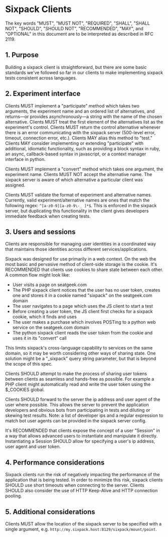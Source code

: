 # Sixpack Clients

The key words "MUST", "MUST NOT", "REQUIRED", "SHALL", "SHALL NOT", "SHOULD", "SHOULD NOT", "RECOMMENDED", "MAY", and "OPTIONAL" in this document are to be interpreted as described in RFC 2119.

## 1. Purpose

Building a sixpack client is straightforward, but there are some basic standards we've followed so far in our clients to make implementing sixpack tests consistent across languages.

## 2. Experiment interface

Clients MUST implement a "participate" method which takes two arguments, the experiment name and an ordered list of alternatives, and returns&mdash;or provides asynchronously&mdash;a string with the name of the chosen alternative. Clients MUST treat the first element of the alternatives list as the experiment's control. Clients MUST return the control alternative whenever there is an error communicating with the sixpack server (500-level error, timeout, connection error, etc.). Clients MAY alias this method to "test." Clients MAY consider implementing or extending "participate" with additional, idiomatic functionality, such as providing a block syntax in ruby, an async, callback-based syntax in javascript, or a context manager interface in python.

Clients MUST implement a "convert" method which takes one argument, the experiment name. Clients MUST NOT accept the alternative name. The sixpack server is aware of which alternative a particular client was assigned.

Clients MUST validate the format of experiment and alternative names. Currently, valid experiment/alternative names are ones that match the following regex: `^[a-z0-9][a-z0-9\-_ ]*$`. This is enforced in the sixpack server, but duplicating this functionality in the client gives developers immediate feedback when creating tests.

## 3. Users and sessions

Clients are responsible for managing user identities in a coordinated way that maintains those identities across different services/applications.

Sixpack was designed for use primarily in a web context. On the web the most basic and pervasive method of client-side storage is the cookie. It's RECOMMENDED that clients use cookies to share state between each other. A common flow might look like:

* User visits a page on seatgeek.com
* The PHP sixpack client notices that the user has no user token, creates one and stores it in a cookie named "sixpack" on the seatgeek.com domain
* The user navigates to a page which uses the JS client to start a test
* Before creating a user token, the JS client first checks for a sixpack cookie, which it finds and uses
* The user makes a purchase which involves POSTing to a python web service on the seatgeek.com domain
* The python sixpack client reads the user token from the cookie and uses it in its "convert" call

This limits sixpack's cross-language capability to services on the same domain, so it may be worth considering other ways of sharing state. One solution might be a "\_sixpack" query string parameter, but that is beyond the scope of this spec.

Clients SHOULD attempt to make the process of sharing user tokens between clients as seamless and hands-free as possible. For example a PHP client might automatically read and write the user token using the $\_COOKIES global.

Clients SHOULD forward to the server the ip address and user agent of the user where possible. This allows the server to prevent the application developers and obvious bots from participating in tests and diluting or skewing test results. Note: a list of developer ips and a regular expression to match bot user agents can be provided in the sixpack server config.

It's RECOMMENDED that clients expose the concept of a user "Session" in a way that allows advanced users to instantiate and manipulate it directly. Instantiating a Session SHOULD allow for specifying a user's ip address, user agent and user token.

## 4. Performance considerations

Sixpack clients run the risk of negatively impacting the performance of the application that is being tested. In order to minimize this risk, sixpack clients SHOULD use short timeouts when connecting to the server. Clients SHOULD also consider the use of HTTP Keep-Alive and HTTP connection pooling.

## 5. Additional considerations

Clients MUST allow the location of the sixpack server to be specified with a single argument, e.g. `http://my.sixpack.host:8129/sixpack/mount/point`.
